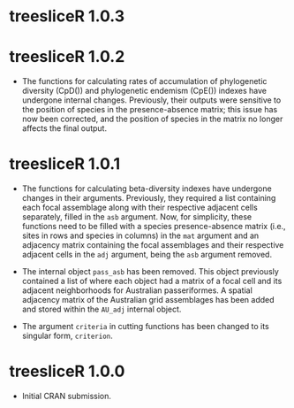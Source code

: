 # treesliceR 1.0.3

# treesliceR 1.0.2
* The functions for calculating rates of accumulation of phylogenetic diversity (CpD()) and phylogenetic endemism (CpE()) indexes have undergone internal changes. Previously, their outputs were sensitive to the position of species in the presence-absence matrix; this issue has now been corrected, and the position of species in the matrix no longer affects the final output.

# treesliceR 1.0.1

* The functions for calculating beta-diversity indexes have undergone changes in their arguments. Previously, they required a list containing each focal assemblage along with their respective adjacent cells separately, filled in the `asb` argument. Now, for simplicity, these functions need to be filled with a species presence-absence matrix (i.e., sites in rows and species in columns) in the `mat` argument and an adjacency matrix containing the focal assemblages and their respective adjacent cells in the `adj` argument, being the `asb` argument removed.

* The internal object `pass_asb` has been removed. This object previously contained a list of where each object had a matrix of a focal cell and its adjacent neighborhoods for Australian passeriformes. A spatial adjacency matrix of the Australian grid assemblages has been added and stored within the `AU_adj` internal object.

* The argument `criteria` in cutting functions has been changed to its singular form, `criterion`.

# treesliceR 1.0.0

* Initial CRAN submission.
